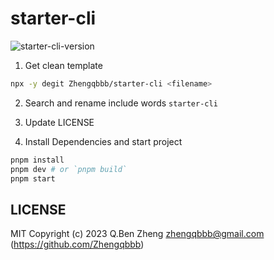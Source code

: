 # starter-cli

![starter-cli-version](https://img.shields.io/npm/v/@qbbsh/starter-cli?color=212121&label=)

1. Get clean template

```sh
npx -y degit Zhengqbbb/starter-cli <filename>
```

2. Search and rename include words `starter-cli`

3. Update LICENSE

4. Install Dependencies and start project

```sh
pnpm install
pnpm dev # or `pnpm build`
pnpm start
```

## LICENSE

MIT
Copyright (c) 2023 Q.Ben Zheng <zhengqbbb@gmail.com> (https://github.com/Zhengqbbb)

